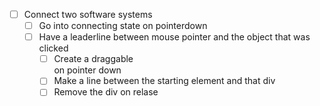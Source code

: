 - [ ] Connect two software systems
    - [ ] Go into connecting state on pointerdown
    - [ ] Have a leaderline between mouse pointer and the object that was clicked
        - [ ] Create a draggable <div> on pointer down
        - [ ] Make a line between the starting element and that div
        - [ ] Remove the div on relase